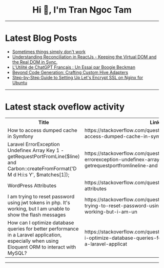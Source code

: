 <h1 align="center">Hi 👋, I'm Tran Ngoc Tam</h1>

---

# Latest Blog Posts 
<!-- BLOG-POST-LIST:START -->
- [Sometimes things simply don&#39;t work](https://dev.to/adaschevici/sometimes-things-simply-dont-work-10cf)
- [Understanding Reconciliation in ReactJs - Keeping the Virtual DOM and the Real DOM in Sync.](https://dev.to/ashsajal/understanding-reconciliation-in-reactjs-keeping-the-virtual-dom-and-the-real-dom-in-sync-25f4)
- [L&#39;Utilité de ChatGPT Français : Un Essai par Boogie Beckman](https://dev.to/chatgptfr/lutilite-de-chatgpt-francais-un-essai-par-boogie-beckman-4gml)
- [Beyond Code Generation: Crafting Custom Hive Adapters](https://dev.to/dinko7/beyond-code-generation-crafting-custom-hive-adapters-1p33)
- [Step-by-Step Guide to Setting Up Let&#39;s Encrypt SSL on Nginx for Ubuntu](https://dev.to/sotergreco/step-by-step-guide-to-setting-up-lets-encrypt-ssl-on-nginx-for-ubuntu-1eg2)
<!-- BLOG-POST-LIST:END -->

---

# Latest stack oveflow activity
<table>
  <tr><th>Title</th><th>Link</th></tr>
  <!-- STACKOVERFLOW:START --><tr><td>How to access dumped cache in Symfony</td><td>https://stackoverflow.com/questions/78370748/how-to-access-dumped-cache-in-symfony</td></tr><tr><td>Laravel ErrorException Undefinex Array Key 1 - getRequestPortFromLine&lpar;$line&rpar; and Carbon::createFromFormat&lpar;&#39;D M d H:i:s Y&#39;, $matches[1]&rpar;;</td><td>https://stackoverflow.com/questions/78370722/laravel-errorexception-undefinex-array-key-1-getrequestportfromlineline-and</td></tr><tr><td>WordPress Attributes</td><td>https://stackoverflow.com/questions/78370671/wordpress-attributes</td></tr><tr><td>I am trying to reset password using jwt tokens in php. It&#39;s working, but I am unable to show the flash messages</td><td>https://stackoverflow.com/questions/78370651/i-am-trying-to-reset-password-using-jwt-tokens-in-php-its-working-but-i-am-un</td></tr><tr><td>How can I optimize database queries for better performance in a Laravel application, especially when using Eloquent ORM to interact with MySQL?</td><td>https://stackoverflow.com/questions/78370606/how-can-i-optimize-database-queries-for-better-performance-in-a-laravel-applicat</td></tr><!-- STACKOVERFLOW:END -->
</table>

---



